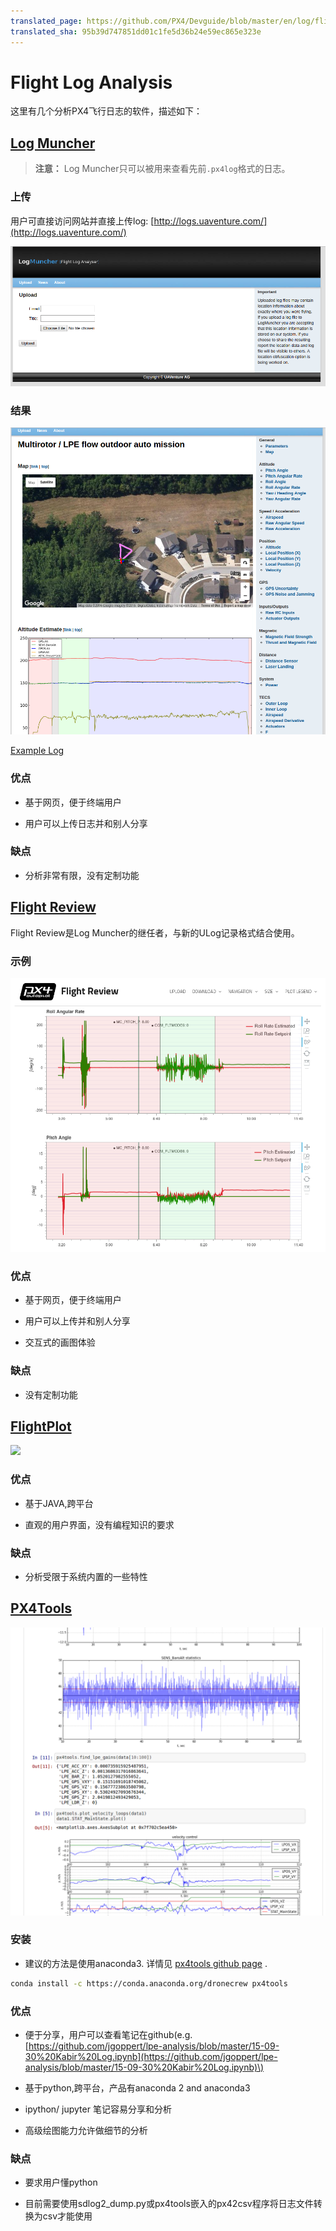 ```yaml
---
translated_page: https://github.com/PX4/Devguide/blob/master/en/log/flight_log_analysis.md
translated_sha: 95b39d747851dd01c1fe5d36b24e59ec865e323e
---
```


# Flight Log Analysis


这里有几个分析PX4飞行日志的软件，描述如下：

## [Log Muncher](http://logs.uaventure.com)

> **注意：** Log Muncher只可以被用来查看先前`.px4log`格式的日志。

### 上传

用户可直接访问网站并直接上传log: [http://logs.uaventure.com/](http://logs.uaventure.com/)

![](../../assets/flight_log_analysis/logmuncher.png)

### 结果

![](../../assets/flight_log_analysis/log-muncher-result.png)

[Example Log](http://logs.uaventure.com/view/KwTFDaheRueMNmFRJQ3huH)

### 优点

* 基于网页，便于终端用户

* 用户可以上传日志并和别人分享

### 缺点

* 分析非常有限，没有定制功能

## [Flight Review](http://logs.px4.io)

Flight Review是Log Muncher的继任者，与新的ULog记录格式结合使用。

### 示例
![](../../assets/flight_log_analysis/flight-review-example.png)

### 优点

* 基于网页，便于终端用户

* 用户可以上传并和别人分享

* 交互式的画图体验

### 缺点

* 没有定制功能

## [FlightPlot](https://github.com/DrTon/FlightPlot)

![](https://pixhawk.org/_media/dev/flightplot-0.2.16-screenshot.png)

### 优点

* 基于JAVA,跨平台

* 直观的用户界面，没有编程知识的要求

### 缺点

* 分析受限于系统内置的一些特性

## [PX4Tools](https://github.com/dronecrew/px4tools)


![](../../assets/flight_log_analysis/px4tools.png)

### 安装

* 建议的方法是使用anaconda3. 详情见 [px4tools github page](https://github.com/dronecrew/px4tools) .

```bash
conda install -c https://conda.anaconda.org/dronecrew px4tools
```

### 优点

* 便于分享，用户可以查看笔记在github\(e.g. [https://github.com/jgoppert/lpe-analysis/blob/master/15-09-30%20Kabir%20Log.ipynb](https://github.com/jgoppert/lpe-analysis/blob/master/15-09-30%20Kabir%20Log.ipynb)\)

* 基于python,跨平台，产品有anaconda 2 and anaconda3

* ipython/ jupyter 笔记容易分享和分析

* 高级绘图能力允许做细节的分析


### 缺点

* 要求用户懂python

* 目前需要使用sdlog2_dump.py或px4tools嵌入的px42csv程序将日志文件转换为csv才能使用
